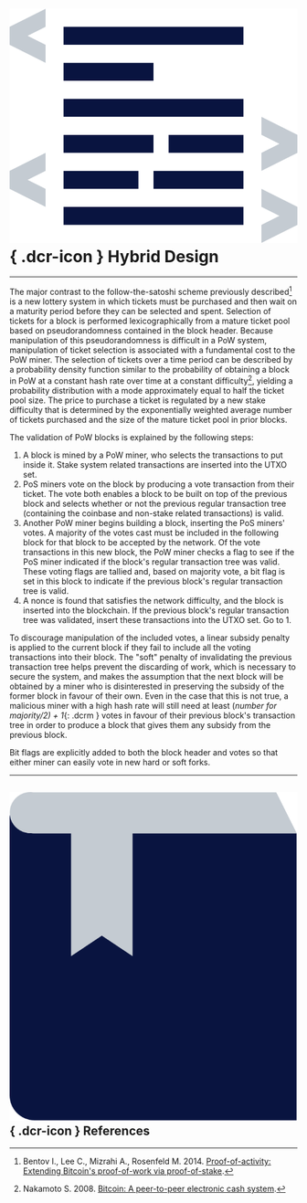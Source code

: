 # ![](../img/dcr-icons/Code.svg){ .dcr-icon } Hybrid Design

---

The major contrast to the follow-the-satoshi scheme previously described[^1] is a new lottery system in which tickets must be purchased and then wait on a maturity period before they can be selected and spent. Selection of tickets for a block is performed lexicographically from a mature ticket pool based on pseudorandomness contained in the block header. Because manipulation of this pseudorandomness is difficult in a PoW system, manipulation of ticket selection is associated with a fundamental cost to the PoW miner. The selection of tickets over a time period can be described by a probability density function similar to the probability of obtaining a block in PoW at a constant hash rate over time at a constant difficulty[^2], yielding a probability distribution with a mode approximately equal to half the ticket pool size. The price to purchase a ticket is regulated by a new stake difficulty that is determined by the exponentially weighted average number of tickets purchased and the size of the mature ticket pool in prior blocks.

The validation of PoW blocks is explained by the following steps:

1. A block is mined by a PoW miner, who selects the transactions to put inside it. Stake system related transactions are inserted into the UTXO set.
2. PoS miners vote on the block by producing a vote transaction from their ticket. The vote both enables a block to be built on top of the previous block and selects whether or not the previous regular transaction tree (containing the coinbase and non-stake related transactions) is valid.
3. Another PoW miner begins building a block, inserting the PoS miners' votes. A majority of the votes cast must be included in the following block for that block to be accepted by the network. Of the vote transactions in this new block, the PoW miner checks a flag to see if the PoS miner indicated if the block's regular transaction tree was valid. These voting flags are tallied and, based on majority vote, a bit flag is set in this block to indicate if the previous block's regular transaction tree is valid.
4. A nonce is found that satisfies the network difficulty, and the block is inserted into the blockchain. If the previous block's regular transaction tree was validated, insert these transactions into the UTXO set. Go to 1.

To discourage manipulation of the included votes, a linear subsidy penalty is applied to the current block if they fail to include all the voting transactions into their block. The "soft" penalty of invalidating the previous transaction tree helps prevent the discarding of work, which is necessary to secure the system, and makes the assumption that the next block will be obtained by a miner who is disinterested in preserving the subsidy of the former block in favour of their own. Even in the case that this is not true, a malicious miner with a high hash rate will still need at least (_number for majority/2) + 1_{: .dcrm } votes in favour of their previous block's transaction tree in order to produce a block that gives them any subsidy from the previous block.

Bit flags are explicitly added to both the block header and votes so that either miner can easily vote in new hard or soft forks.

---

## ![](../img/dcr-icons/Sources.svg){ .dcr-icon } References

[^1]: Bentov I., Lee C., Mizrahi A., Rosenfeld M. 2014. [Proof-of-activity: Extending Bitcoin's proof-of-work via proof-of-stake](https://decred.org/research/bentov2014.pdf).
[^2]: Nakamoto S. 2008. [Bitcoin: A peer-to-peer electronic cash system](https://decred.org/research/nakamoto2008.pdf).

